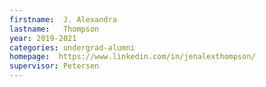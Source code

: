 ```yaml
---
firstname:  J. Alexandra
lastname:   Thompson
year: 2019-2021
categories: undergrad-alumni
homepage:  https://www.linkedin.com/in/jenalexthompson/
supervisor: Petersen
---
```

